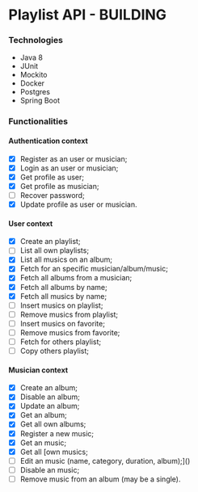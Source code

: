# Playlist API - BUILDING

### Technologies

- Java 8
- JUnit
- Mockito
- Docker
- Postgres
- Spring Boot

### Functionalities

#### Authentication context

- [x] Register as an user or musician;
- [x] Login as an user or musician;
- [x] Get profile as user;
- [x] Get profile as musician;
- [ ] Recover password;
- [x] Update profile as user or musician.

#### User context

- [x] Create an playlist;
- [ ] List all own playlists;
- [x] List all musics on an album;
- [x] Fetch for an specific musician/album/music;
- [x] Fetch all albums from a musician;
- [x] Fetch all albums by name;
- [x] Fetch all musics by name;
- [ ] Insert musics on playlist;
- [ ] Remove musics from playlist;
- [ ] Insert musics on favorite;
- [ ] Remove musics from favorite;
- [ ] Fetch for others playlist;
- [ ] Copy others playlist;

#### Musician context

- [x] Create an album;
- [x] Disable an album;
- [x] Update an album;
- [x] Get an album;
- [x] Get all own albums;
- [x] Register a new music;
- [x] Get an music;
- [x] Get all [own musics;
- [ ] Edit an music (name, category, duration, album);]()
- [ ] Disable an music;
- [ ] Remove music from an album (may be a single).